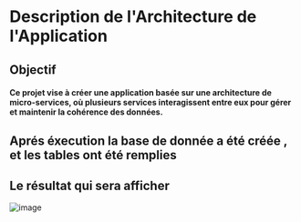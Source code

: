 # Description de l'Architecture de l'Application
## Objectif
#### Ce projet vise à créer une application basée sur une architecture de micro-services, où plusieurs services interagissent entre eux pour gérer et maintenir la cohérence des données.
## Aprés éxecution la base de donnée a été créée , et les tables ont été remplies 

## Le résultat qui sera afficher 
![image](https://github.com/nhabiba/Micro-Service/assets/109957486/c47f32a0-0472-4544-856e-929ed3500d77)

